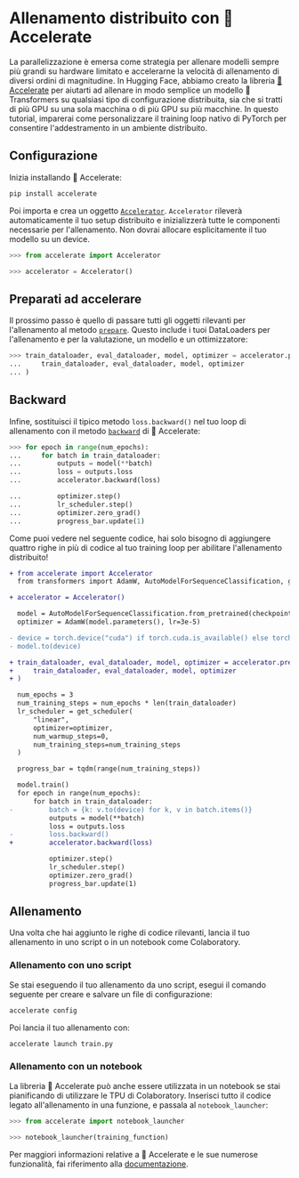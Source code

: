 <!--Copyright 2022 The HuggingFace Team. All rights reserved.

Licensed under the Apache License, Version 2.0 (the "License"); you may not use this file except in compliance with
the License. You may obtain a copy of the License at

http://www.apache.org/licenses/LICENSE-2.0

Unless required by applicable law or agreed to in writing, software distributed under the License is distributed on
an "AS IS" BASIS, WITHOUT WARRANTIES OR CONDITIONS OF ANY KIND, either express or implied. See the License for the
specific language governing permissions and limitations under the License.

⚠️ Note that this file is in Markdown but contain specific syntax for our doc-builder (similar to MDX) that may not be
rendered properly in your Markdown viewer.

-->

# Allenamento distribuito con 🤗 Accelerate

La parallelizzazione è emersa come strategia per allenare modelli sempre più grandi su hardware limitato e accelerarne la velocità di allenamento di diversi ordini di magnitudine. In Hugging Face, abbiamo creato la libreria [🤗 Accelerate](https://huggingface.co/docs/accelerate) per aiutarti ad allenare in modo semplice un modello 🤗 Transformers su qualsiasi tipo di configurazione distribuita, sia che si tratti di più GPU su una sola macchina o di più GPU su più macchine. In questo tutorial, imparerai come personalizzare il training loop nativo di PyTorch per consentire l'addestramento in un ambiente distribuito.

## Configurazione

Inizia installando 🤗 Accelerate:

```bash
pip install accelerate
```

Poi importa e crea un oggetto [`Accelerator`](https://huggingface.co/docs/accelerate/package_reference/accelerator#accelerate.Accelerator). `Accelerator` rileverà automaticamente il tuo setup distribuito e inizializzerà tutte le componenti necessarie per l'allenamento. Non dovrai allocare esplicitamente il tuo modello su un device.

```py
>>> from accelerate import Accelerator

>>> accelerator = Accelerator()
```

## Preparati ad accelerare

Il prossimo passo è quello di passare tutti gli oggetti rilevanti per l'allenamento al metodo [`prepare`](https://huggingface.co/docs/accelerate/package_reference/accelerator#accelerate.Accelerator.prepare). Questo include i tuoi DataLoaders per l'allenamento e per la valutazione, un modello e un ottimizzatore:

```py
>>> train_dataloader, eval_dataloader, model, optimizer = accelerator.prepare(
...     train_dataloader, eval_dataloader, model, optimizer
... )
```

## Backward

Infine, sostituisci il tipico metodo `loss.backward()` nel tuo loop di allenamento con il metodo [`backward`](https://huggingface.co/docs/accelerate/package_reference/accelerator#accelerate.Accelerator.backward) di 🤗 Accelerate:

```py
>>> for epoch in range(num_epochs):
...     for batch in train_dataloader:
...         outputs = model(**batch)
...         loss = outputs.loss
...         accelerator.backward(loss)

...         optimizer.step()
...         lr_scheduler.step()
...         optimizer.zero_grad()
...         progress_bar.update(1)
```

Come puoi vedere nel seguente codice, hai solo bisogno di aggiungere quattro righe in più di codice al tuo training loop per abilitare l'allenamento distribuito!

```diff
+ from accelerate import Accelerator
  from transformers import AdamW, AutoModelForSequenceClassification, get_scheduler

+ accelerator = Accelerator()

  model = AutoModelForSequenceClassification.from_pretrained(checkpoint, num_labels=2)
  optimizer = AdamW(model.parameters(), lr=3e-5)

- device = torch.device("cuda") if torch.cuda.is_available() else torch.device("cpu")
- model.to(device)

+ train_dataloader, eval_dataloader, model, optimizer = accelerator.prepare(
+     train_dataloader, eval_dataloader, model, optimizer
+ )

  num_epochs = 3
  num_training_steps = num_epochs * len(train_dataloader)
  lr_scheduler = get_scheduler(
      "linear",
      optimizer=optimizer,
      num_warmup_steps=0,
      num_training_steps=num_training_steps
  )

  progress_bar = tqdm(range(num_training_steps))

  model.train()
  for epoch in range(num_epochs):
      for batch in train_dataloader:
-         batch = {k: v.to(device) for k, v in batch.items()}
          outputs = model(**batch)
          loss = outputs.loss
-         loss.backward()
+         accelerator.backward(loss)

          optimizer.step()
          lr_scheduler.step()
          optimizer.zero_grad()
          progress_bar.update(1)
```

## Allenamento

Una volta che hai aggiunto le righe di codice rilevanti, lancia il tuo allenamento in uno script o in un notebook come Colaboratory.

### Allenamento con uno script

Se stai eseguendo il tuo allenamento da uno script, esegui il comando seguente per creare e salvare un file di configurazione:

```bash
accelerate config
```

Poi lancia il tuo allenamento con:

```bash
accelerate launch train.py
```

### Allenamento con un notebook

La libreria 🤗 Accelerate può anche essere utilizzata in un notebook se stai pianificando di utilizzare le TPU di Colaboratory. Inserisci tutto il codice legato all'allenamento in una funzione, e passala al `notebook_launcher`:

```py
>>> from accelerate import notebook_launcher

>>> notebook_launcher(training_function)
```

Per maggiori informazioni relative a 🤗 Accelerate e le sue numerose funzionalità, fai riferimento alla [documentazione](https://huggingface.co/docs/accelerate).